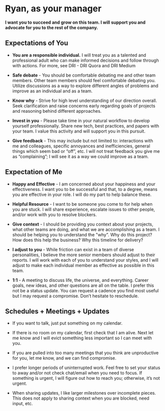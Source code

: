# Ryan, as your manager
__I want you to succeed and grow on this team. I will support you and advocate for you to the rest of the company.__

## Expectations of You
* __You are a responsible individual.__ I will treat you as a talented and professional adult who can make informed decisions and follow through with actions. For more, see DRI - DRI Quora and DRI Medium

* __Safe debate__ - You should be comfortable debating me and other team members. Other team members should feel comfortable debating you. Utilize discussions as a way to explore different angles of problems and improve as an individual and as a team.

* __Know why__ - Strive for high level understanding of our direction overall. Seek clarification and raise concerns early regarding goals of projects and reasoning behind different approaches.

* __Invest in you__ - Please take time in your natural workflow to develop yourself professionally. Share new tech, best practices, and papers with your team. I value this activity and will support you in this pursuit.

* __Give feedback__ - This may include but not limited to:  interactions with me and colleagues, specific annoyances and inefficiencies, general things which seem bad or “off”, etc. I will not treat feedback you give me as “complaining”; I will see it as a way we could improve as a team.

## Expectation of Me
* __Happy and Effective__ - I am concerned about your happiness and your effectiveness. I want you to be successful and that, to a degree, means you are effective in your role. I will do my part to help balance these.

* __Helpful Resource__ - I want to be someone you come to for help when you are stuck. I will share experience, escalate issues to other people, and/or work with you to resolve blockers.

* __Give context__ - I should be providing  you context about your projects, what other teams are doing, and what we are accomplishing as a team. I should be helping you to understand the "why". Why do this project? How does this help the business? Why this timeline for delivery?

* __I adjust to you__ - While friction can exist in a team of diverse personalities, I believe the more senior members should adjust to their reports. I will work with each of you to understand your styles, and I will adjust to make each individual member as effective as possible in this team.

* __1:1__ - A meeting to discuss life, the universe, and everything. Career goals, new ideas, and other questions are all on the table. I prefer this not be a status update. You can request a cadence you find most useful but I may request a compromise. Don’t hesitate to reschedule.

## Schedules + Meetings + Updates
* If you want to talk, just put something on my calendar.

* If there is no room on my calendar, first check that I am alive. Next let me know and I will evict something less important so I can meet with you.

* If you are pulled into too many meetings that you think are unproductive for you, let me know, and we can find compromise.

* I prefer longer periods of uninterrupted work. Feel free to set your status to away and/or not check chat/email when you need to focus. If something is urgent, I will figure out how to reach you; otherwise, it’s not urgent.

* When sharing updates, I like larger milestones over incomplete pieces. This does not apply to sharing context when you are blocked, need input, etc.



